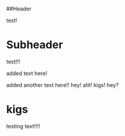 ##Header

test!

# Subheader

test!!!

added text here!

added another text here!!
hey! atit! kigs! hey?
# kigs 

testing text!!!!